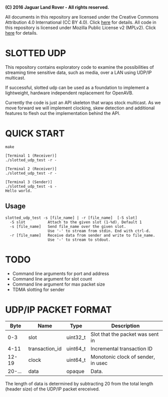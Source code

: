 **(C) 2016 Jaguar Land Rover - All rights reserved.**<br>

All documents in this repository are licensed under the Creative
Commons Attribution 4.0 International (CC BY 4.0). Click
[here](https://creativecommons.org/licenses/by/4.0/) for details.
All code in this repository is licensed under Mozilla Public License
v2 (MPLv2). Click [here](https://www.mozilla.org/en-US/MPL/2.0/) for
details.

# SLOTTED UDP
This repository contains exploratory code to examine the possibilities
of streaming time sensitive data, such as media, over a LAN using
UDP/IP multicast.

If successful, slotted udp can be used as a foundation to implement a
lightweight, hardware independent replacement for OpenAVB.

Currently the code is just an API skeleton that wraps stock
multicast. As we move forward we will implement clocking, skew
detection and additional features to flesh out the implementation
behind the API.

# QUICK START

	make

	[Terminal 1 (Receiver)]
	./slotted_udp_test -r -

	[Terminal 2 (Receiver)]
	./slotted_udp_test -r -

	[Terminal 3 (Sender)]
	./slotted_udp_test -s -
	Hello world.

## Usage
	slotted_udp_test -s [file_name] | -r [file_name]  [-S slot]
	  -S slot          Attach to the given slot (1-%d). Default 1
	  -s [file_name]   Send file_name over the given slot.
	                   Use '-' to stream from stdin. End with ctrl-d.
	  -r [file_name]   Receive data from sender and write to file_name.
	                   Use '-' to stream to stdout.

# TODO
* Command line arguments for port and address
* Command line argument for slot count
* Command line argument for max packet size
* TDMA slotting for sender



# UDP/IP PACKET FORMAT

Byte   | Name            | Type        |   Description
-------|-----------------|-------------|------------------
0-3    | slot            | uint32\_t   | Slot that the packet was sent in
4-11   | transaction\_id | uint64\_t   | Incremental transaction ID
12-19  | clock           | uint64\_t   | Monotonic clock of sender, in usec
20-... | data            | opaque      | Data.

The length of data is determined by subtracting 20 from the total length
(header size) of the UDP/IP packet ereceived.





